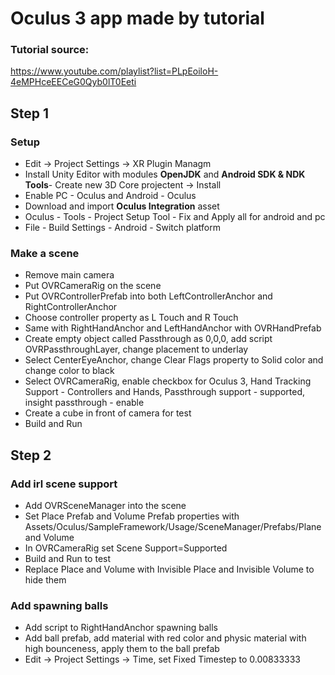 # Oculus 3 app made by tutorial

### Tutorial source:
https://www.youtube.com/playlist?list=PLpEoiloH-4eMPHceEECeG0Qyb0lT0Eeti

## Step 1

### Setup
- Edit -> Project Settings -> XR Plugin Managm
- Install Unity Editor with modules **OpenJDK** and **Android SDK & NDK Tools**- Create new 3D Core projectent -> Install
- Enable PC - Oculus and Android - Oculus
- Download and import **Oculus Integration** asset
- Oculus - Tools - Project Setup Tool - Fix and Apply all for android and pc
- File - Build Settings - Android - Switch platform

### Make a scene
- Remove main camera
- Put OVRCameraRig on the scene
- Put OVRControllerPrefab into both LeftControllerAnchor and RightControllerAnchor
- Choose controller property as L Touch and R Touch
- Same with RightHandAnchor and LeftHandAnchor with OVRHandPrefab
- Create empty object called Passthrough as 0,0,0, add script OVRPassthroughLayer, change placement to underlay
- Select CenterEyeAnchor, change Clear Flags property to Solid color and change color to black
- Select OVRCameraRig, enable checkbox for Oculus 3, Hand Tracking Support - Controllers and Hands, Passthrough support - supported, insight passthrough - enable
- Create a cube in front of camera for test
- Build and Run

## Step 2

### Add irl scene support

- Add OVRSceneManager into the scene
- Set Place Prefab and Volume Prefab properties with Assets/Oculus/SampleFramework/Usage/SceneManager/Prefabs/Plane and Volume
- In OVRCameraRig set Scene Support=Supported
- Build and Run to test
- Replace Place and Volume with Invisible Place and Invisible Volume to hide them

### Add spawning balls

- Add script to RightHandAnchor spawning balls
- Add ball prefab, add material with red color and physic material with high bounceness, apply them to the ball prefab
- Edit -> Project Settings -> Time, set Fixed Timestep to 0.00833333

